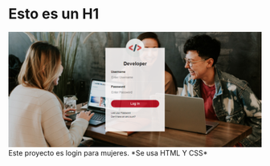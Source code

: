 # Esto es un H1
<img src="img/login-girls.png" alt="Logo Girls"/>
Este proyecto es login para mujeres.
*Se usa HTML Y CSS*
